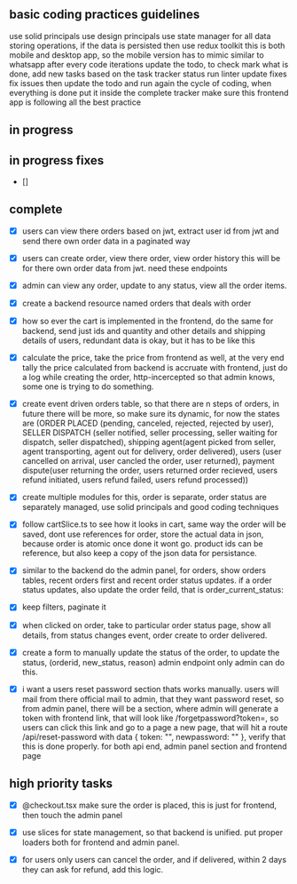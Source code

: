 ## basic coding practices guidelines

use solid principals
use design principals
use state manager for all data storing operations, if the data is persisted then use redux toolkit
this is both mobile and desktop app, so the mobile version has to mimic similar to whatsapp
after every code iterations update the todo, to check mark what is done, add new tasks based on the task tracker status
run linter update fixes
fix issues then update the todo and run again the cycle of coding, when everything is done put it inside the complete tracker
make sure this frontend app is following all the best practice

## in progress


## in progress fixes
- []

## complete
- [x] users can view there orders based on jwt, extract user id from jwt and send there own order data in a paginated way
- [x] users can create order, view there order, view order history this will be for there own order data from jwt. need these endpoints
- [x] admin can view any order, update to any status, view all the order items.
- [x] create a backend resource named orders that deals with order
- [x] how so ever the cart is implemented in the frontend, do the same for backend, send just ids and quantity and other details and shipping details of users, redundant data is okay, but it has to be like this
- [x] calculate the price, take the price from frontend as well, at the very end tally the price calculated from backend is accruate with frontend, just do a log while creating the order, http-incercepted so that admin knows, some one is trying to do something.
- [x] create event driven orders table, so that there are n steps of orders, in future there will be more, so make sure its dynamic, for now the states are (ORDER PLACED (pending, canceled, rejected, rejected by user), SELLER DISPATCH (seller notified, seller processing, seller waiting for dispatch, seller dispatched), shipping agent(agent picked from seller, agent transporting, agent out for delivery, order delivered), users (user cancelled on arrival, user cancled the order, user returned), payment dispute(user returning the order, users returned order recieved, users refund initiated, users refund failed, users refund processed))
- [x] create multiple modules for this, order is separate, order status are separately managed, use solid principals and good coding techniques
- [x] follow cartSlice.ts to see how it looks in cart, same way the order will be saved, dont use references for order, store the actual data in json, because order is atomic once done it wont go. product ids can be reference, but also keep a copy of the json data for persistance.
- [x] similar to the backend do the admin panel, for orders, show orders tables, recent orders first and recent order status updates. if a order status updates, also update the order feild, that is order_current_status: <refer to the recent status>
- [x] keep filters, paginate it
- [x] when clicked on order, take to particular order status page, show all details, from status changes event, order create to order delivered.
- [x] create a form to manually update the status of the order, to update the status, (orderid, new_status, reason) admin endpoint only admin can do this.
- [x] i want a users reset password section thats works manually. users will mail from there official mail to admin, that they want password reset, so from admin panel, there will be a section, where admin will generate a token with frontend link, that will look like <currentdomaim>/forgetpassword?token=<oldpasswordhash>, so users can click this link and go to a page a new page, that will hit a route /api/reset-password with data { token: "", newpassword: "" }, verify that this is done properly. for both api end, admin panel section and frontend page



## high priority tasks
- [x] @checkout.tsx make sure the order is placed, this is just for frontend, then touch the admin panel
- [x] use slices for state management, so that backend is unified. put proper loaders both for frontend and admin panel.
 - [x] for users only users can cancel the order, and if delivered, within 2 days they can ask for refund, add this logic.


